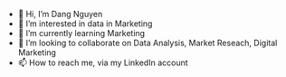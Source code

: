 - 👋 Hi, I’m Dang Nguyen  
- 👀 I’m interested in data in Marketing
- 🌱 I’m currently learning Marketing
- 💞️ I’m looking to collaborate on Data Analysis, Market Reseach, Digital Marketing
- 📫 How to reach me, via my LinkedIn account

<!---
dang-tvq/dang-tvq is a ✨ special ✨ repository because its `README.md` (this file) appears on your GitHub profile.
You can click the Preview link to take a look at your changes.
--->
